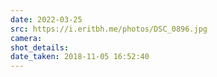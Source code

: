 ```yaml
---
date: 2022-03-25
src: https://i.eritbh.me/photos/DSC_0896.jpg
camera:
shot_details:
date_taken: 2018-11-05 16:52:40
---
```

